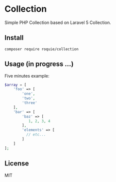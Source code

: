 # Collection
Simple PHP Collection based on Laravel 5 Collection.

## Install

`composer require roquie/collection`

## Usage (in progress ...)

Five minutes example: <br>
```php
$array = [
    'foo' => [
        'one',
        'two',
        'three'
    ],
    'bar' => [
        'baz' => [
           1, 2, 3, 4
        ],
        'elements' => [
          // etc...
        ]
    ]
];

```

## License 
MIT
